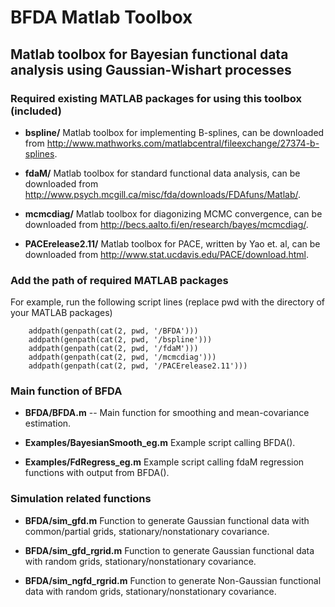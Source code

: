 
BFDA Matlab Toolbox
===================

## Matlab toolbox for Bayesian functional data analysis using Gaussian-Wishart processes

### Required existing MATLAB packages for using this toolbox (included)

- **bspline/**
Matlab toolbox for implementing B-splines, can be downloaded from http://www.mathworks.com/matlabcentral/fileexchange/27374-b-splines.

- **fdaM/**
Matlab toolbox for standard functional data analysis, can be downloaded from http://www.psych.mcgill.ca/misc/fda/downloads/FDAfuns/Matlab/.

- **mcmcdiag/**
Matlab toolbox for diagonizing MCMC convergence, can be downloaded from http://becs.aalto.fi/en/research/bayes/mcmcdiag/.

- **PACErelease2.11/**
Matlab toolbox for PACE, written by Yao et. al, can be downloaded from http://www.stat.ucdavis.edu/PACE/download.html.

### Add the path of required MATLAB packages 
For example, run the following script lines (replace pwd with the directory of your MATLAB packages)
```
	addpath(genpath(cat(2, pwd, '/BFDA')))
	addpath(genpath(cat(2, pwd, '/bspline')))
	addpath(genpath(cat(2, pwd, '/fdaM'))) 
	addpath(genpath(cat(2, pwd, '/mcmcdiag'))) 
	addpath(genpath(cat(2, pwd, '/PACErelease2.11')))  
```

### Main function of BFDA
- **BFDA/BFDA.m**
-- Main function for smoothing and mean-covariance estimation.

- **Examples/BayesianSmooth_eg.m**
Example script calling BFDA().

- **Examples/FdRegress_eg.m**
Example script calling fdaM regression functions with output from BFDA().

### Simulation related functions
- **BFDA/sim_gfd.m**
Function to generate Gaussian functional data with common/partial grids, stationary/nonstationary covariance.

- **BFDA/sim_gfd_rgrid.m**
Function to generate Gaussian functional data with random grids, stationary/nonstationary covariance.

- **BFDA/sim_ngfd_rgrid.m**
Function to generate Non-Gaussian functional data with random grids,  stationary/nonstationary covariance.


